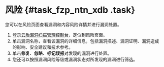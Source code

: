 # 风险 {#task_fzp_ntn_xdb .task}

您可以在风险页面查看漏洞和内容风险详情并进行漏洞处置。

1.  登录[云盾漏洞扫描管理控制台](https://yundun.console.aliyun.com/?p=avds)，定位到风险页面。 
2.   单击漏洞名称，查看该漏洞的详细信息，包括漏洞描述、漏洞证明、漏洞造成的影响、安全建议和技术参考。 
3.   单击**修复**、**忽略**、**标记误报**对发现的漏洞进行处置。 
4.   您还可以按照漏洞风险等级或漏洞状态对所发现的漏洞进行筛选。 

